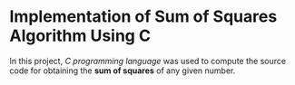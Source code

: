 # Implementation of Sum of Squares Algorithm Using C 

In this project, _C programming language_ was used to compute the source code for obtaining the **sum of squares** of any given number.
